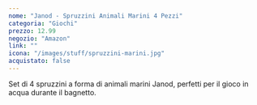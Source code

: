 ```yaml
---
nome: "Janod - Spruzzini Animali Marini 4 Pezzi"
categoria: "Giochi"
prezzo: 12.99
negozio: "Amazon"
link: ""
icona: "/images/stuff/spruzzini-marini.jpg"
acquistato: false
---
```


Set di 4 spruzzini a forma di animali marini Janod, perfetti per il gioco in acqua durante il bagnetto.
